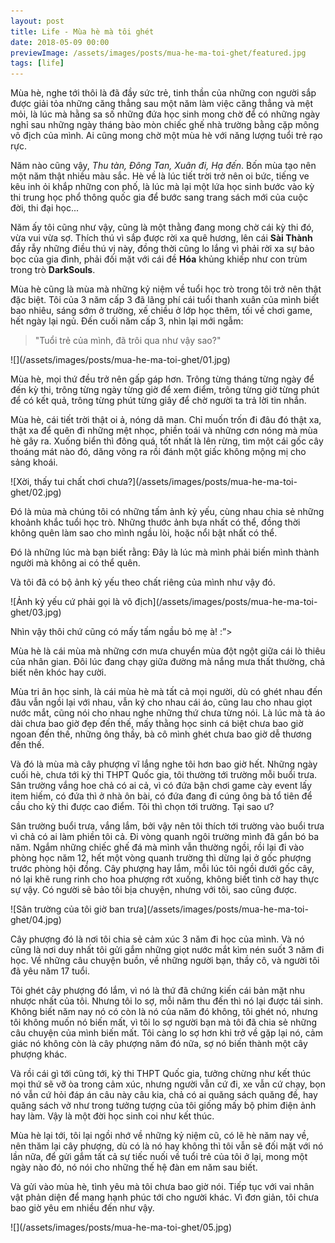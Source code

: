 ```yaml
---
layout: post
title: Life - Mùa hè mà tôi ghét
date: 2018-05-09 00:00
previewImage: /assets/images/posts/mua-he-ma-toi-ghet/featured.jpg
tags: [life]
---
```


Mùa hè, nghe tới thôi là đã đầy sức trẻ, tinh thần của những con người sắp được giải tỏa những căng thẳng sau một năm làm việc căng thẳng và mệt mỏi, là lúc mà hằng sa số những đứa học sinh mong chờ để có những ngày nghỉ sau những ngày tháng bào mòn chiếc ghế nhà trường bằng cặp mông vô địch của mình. Ai cũng mong chờ một mùa hè với năng lượng tuổi trẻ rạo rực.

Năm nào cũng vậy, *Thu tàn, Đông Tan, Xuân đi, Hạ đến*. Bốn mùa tạo nên một năm thật nhiều màu sắc. Hè về là lúc tiết trời trở nên oi bức, tiếng ve kêu inh ỏi khắp những con phố, là lúc mà lại một lứa học sinh bước vào kỳ thi trung học phổ thông quốc gia để bước sang trang sách mới của cuộc đời, thi đại học...

Năm ấy tôi cũng như vậy, cũng là một thằng đang mong chờ cái kỳ thi đó, vừa vui vừa sợ. Thích thú vì sắp được rời xa quê hương, lên cái **Sài Thành** đầy rẫy những điều thú vị này, đồng thời cũng lo lắng vì phải rời xa sự bảo bọc của gia đình, phải đối mặt với cái đề **Hóa** khủng khiếp như con trùm trong trò **DarkSouls**.

Mùa hè cũng là mùa mà những kỷ niệm về tuổi học trò trong tôi trở nên thật đặc biệt. Tôi của 3 năm cấp 3 đã lãng phí cái tuổi thanh xuân của mình biết bao nhiêu, sáng sớm ở trường, xế chiều ở lớp học thêm, tối về chơi game, hết ngày lại ngủ. Đến cuối năm cấp 3, nhìn lại mới ngẫm:

> "Tuổi trẻ của mình, đã trôi qua như vậy sao?"

<div class="hero-image" markdown="1">
![](/assets/images/posts/mua-he-ma-toi-ghet/01.jpg)
</div>

Mùa hè, mọi thứ đều trở nên gấp gáp hơn. Trông từng tháng từng ngày để đến kỳ thi, trông từng ngày từng giờ để xem điểm, trông từng giờ từng phút để có kết quả, trông từng phút từng giây để chờ người ta trả lời tin nhắn.

Mùa hè, cái tiết trời thật oi ả, nóng dã man. Chỉ muốn trốn đi đâu đó thật xa, thật xa để quên đi những mệt nhọc, phiền toái và những cơn nóng mà mùa hè gây ra. Xuống biển thì đông quá, tốt nhất là lên rừng, tìm một cái gốc cây thoáng mát nào đó, dăng võng ra rồi đánh một giấc không mộng mị cho sảng khoái.

<div class="right-image caption-image w-1/2" markdown="1">
![Xời, thấy tui chất chơi chưa?](/assets/images/posts/mua-he-ma-toi-ghet/02.jpg)
</div>

Đó là mùa mà chúng tôi có những tấm ảnh kỷ yếu, cùng nhau chia sẻ những khoảnh khắc tuổi học trò. Những thước ảnh bựa nhất có thể, đồng thời không quên làm sao cho mình ngầu lòi, hoặc nổi bật nhất có thể.

Đó là những lúc mà bạn biết rằng: Đây là lúc mà mình phải biến mình thành người mà không ai có thể quên.

Và tôi đã có bộ ảnh kỷ yếu theo chất riêng của mình như vậy đó.

<div class="hero-image caption-image" markdown="1">
![Ảnh kỷ yếu cứ phải gọi là vô địch](/assets/images/posts/mua-he-ma-toi-ghet/03.jpg)
</div>

Nhìn vậy thôi chứ cũng có mấy tấm ngầu bỏ mẹ à! :”>

Mùa hè là cái mùa mà những cơn mưa chuyển mùa đột ngột giữa cái lò thiêu của nhân gian. Đôi lúc đang chạy giữa đường mà nắng mưa thất thường, chả biết nên khóc hay cười.

Mùa tri ân học sinh, là cái mùa hè mà tất cả mọi người, dù có ghét nhau đến đâu vẫn ngồi lại với nhau, vẫn ký cho nhau cái áo, cũng lau cho nhau giọt nước mắt, cũng nói cho nhau nghe những thứ chưa từng nói. Là lúc mà tà áo dài chưa bao giờ đẹp đến thế, mấy thằng học sinh cá biệt chưa bao giờ ngoan đến thế, những ông thầy, bà cô mình ghét chưa bao giờ dễ thương đến thế.

Và đó là mùa mà cây phượng vĩ lắng nghe tôi hơn bao giờ hết. Những ngày cuối hè, chưa tới kỳ thi THPT Quốc gia, tôi thường tới trường mỗi buổi trưa. Sân trường vắng hoe chả có ai cả, vì có đứa bận chơi game cày event lấy item hiếm, có đứa thì ở nhà ôn bài, có đứa đang đi cúng ông bà tổ tiên để cầu cho kỳ thi được cao điểm. Tôi thì chọn tới trường. Tại sao ư?

Sân trường buổi trưa, vắng lắm, bởi vậy nên tôi thích tới trường vào buổi trưa vì chả có ai làm phiền tôi cả. Đi vòng quanh ngôi trường mình đã gắn bó ba năm. Ngắm những chiếc ghế đá mà mình vẫn thường ngồi, rồi lại đi vào phòng học năm 12, hết một vòng quanh trường thì dừng lại ở gốc phượng trước phòng hội đồng. Cây phượng hay lắm, mỗi lúc tôi ngồi dưới gốc cây, nó lại khẽ rung rinh cho hoa phượng rớt xuống, không biết tình cờ hay thực sự vậy. Có người sẽ bảo tôi bịa chuyện, nhưng với tôi, sao cũng được.

<div class="hero-image caption-image" markdown="1">
![Sân trường của tôi giờ ban trưa](/assets/images/posts/mua-he-ma-toi-ghet/04.jpg)
</div>

Cây phượng đó là nơi tôi chia sẻ cảm xúc 3 năm đi học của mình. Và nó cũng là nơi duy nhất tôi gửi gắm những giọt nước mắt kìm nén suốt 3 năm đi học. Về những câu chuyện buồn, về những người bạn, thầy cô, và người tôi đã yêu năm 17 tuổi.

Tôi ghét cây phượng đó lắm, vì nó là thứ đã chứng kiến cái bản mặt nhu nhược nhất của tôi. Nhưng tôi lo sợ, mỗi năm thu đến thì nó lại được tái sinh. Không biết năm nay nó có còn là nó của năm đó không, tôi ghét nó, nhưng tôi không muốn nó biến mất, vì tôi lo sợ người bạn mà tôi đã chia sẻ những câu chuyện của mình biến mất. Tôi càng lo sợ hơn khi trở về gặp lại nó, cảm giác nó không còn là cây phượng năm đó nữa, sợ nó biến thành một cây phượng khác.

Và rồi cái gì tới cũng tới, kỳ thi THPT Quốc gia, tưởng chừng như kết thúc mọi thứ sẽ vỡ òa trong cảm xúc, nhưng người vẫn cứ đi, xe vẫn cứ chạy, bọn nó vẫn cứ hỏi đáp án câu này câu kia, chả có ai quăng sách quăng đề, hay quăng sách vở như trong tưởng tượng của tôi giống mấy bộ phim điện ảnh hay làm. Vậy là một đời học sinh coi như kết thúc.

Mùa hè lại tới, tôi lại ngồi nhớ về những kỷ niệm cũ, có lẽ hè năm nay về, nên thăm lại cây phượng, dù có là nó hay không thì tôi vẫn sẽ đối mặt với nó lần nữa, để gửi gắm tất cả sự tiếc nuối về tuổi trẻ của tôi ở lại, mong một ngày nào đó, nó nói cho những thế hệ đàn em năm sau biết.

Và gửi vào mùa hè, tình yêu mà tôi chưa bao giờ nói. Tiếp tục với vai nhân vật phản diện để mang hạnh phúc tới cho người khác. Vì đơn giản, tôi chưa bao giờ yêu em nhiều đến như vậy.

<div class="center" markdown="1">
![](/assets/images/posts/mua-he-ma-toi-ghet/05.jpg)
</div>